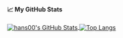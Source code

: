 <!--
**hans00/hans00** is a ✨ _special_ ✨ repository because its `README.md` (this file) appears on your GitHub profile.

Here are some ideas to get you started:

- 🔭 I’m currently working on ...
- 🌱 I’m currently learning ...
- 👯 I’m looking to collaborate on ...
- 🤔 I’m looking for help with ...
- 💬 Ask me about ...
- 📫 How to reach me: ...
- 😄 Pronouns: ...
- ⚡ Fun fact: ...
-->

#### &#x1f4c8; My GitHub Stats

<a href="https://hans00.me">
  <img align="center" src="https://github-readme-stats.vercel.app/api?username=hans00&show_icons=true&line_height=33&count_private=true&theme=dark" alt="hans00's GitHub Stats" />
</a>

<a href="https://hans00.me">
  <img align="center" src="https://github-readme-stats.vercel.app/api/top-langs/?username=hans00&&hide=cmake&layout=compact&theme=dark" alt="Top Langs" />
</a>
